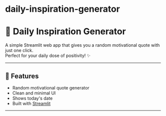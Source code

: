 # daily-inspiration-generator
# 🌟 Daily Inspiration Generator

A simple Streamlit web app that gives you a random motivational quote with just one click.  
Perfect for your daily dose of positivity! ✨

---

## 🚀 Features
- Random motivational quote generator
- Clean and minimal UI
- Shows today's date
- Built with [Streamlit](https://streamlit.io/)

---
